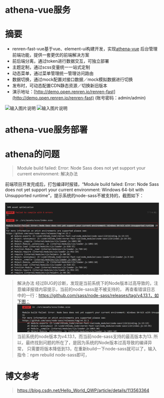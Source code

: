 # athena-vue服务

# 摘要
- renren-fast-vue基于vue、element-ui构建开发，实现[athena-vue](https://gitee.com/renrenio/renren-fast) 后台管理前端功能，提供一套更优的前端解决方案
- 前后端分离，通过token进行数据交互，可独立部署
- 主题定制，通过scss变量统一一站式定制
- 动态菜单，通过菜单管理统一管理访问路由
- 数据切换，通过mock配置对接口数据／mock模拟数据进行切换
- 发布时，可动态配置CDN静态资源／切换新旧版本
- 演示地址：[http://demo.open.renren.io/renren-fast](http://demo.open.renren.io/renren-fast) (账号密码：admin/admin)

![输入图片说明](https://images.gitee.com/uploads/images/2019/0305/133529_ff15f192_63154.png "01.png")
![输入图片说明](https://images.gitee.com/uploads/images/2019/0305/133537_7a1b2d85_63154.png "02.png")

# athena-vue服务部署




# athena的问题

> Module build failed: Error: Node Sass does not yet support your current environment: 解决办法

前端项目开发完成后，打包编译时报错，“Module build failed: Error: Node Sass does not yet support your current environment:
Windows 64-bit with Unsupported runtime”，提示系统的node-sass不被支持的，截图如下：

![img.png](部署.png)

> 解决办法
> 经过BUG的诊断，发现是当前系统下的Node版本过高导致的，注意编译报错内容提示，当前的node-sass是不被支持的，
> 再查看错误日志中的一行：https://github.com/sass/node-sass/releases/tag/v4.13.1，如下图：
> ![img.png](vue-error.png)
> 当前系统的node版本为v4.13.1，而当前node-sass支持的最高版本为13.
> 所以，最终找到问题的所在了，是因为系统的Node版本过高导致的编译异常，
> 只需要将版本降低到13，在重新build一下node-sass就可以了，输入指令：npm rebuild node-sass即可，

# 博文参考

> https://blog.csdn.net/Hello_World_QWP/article/details/113563364

